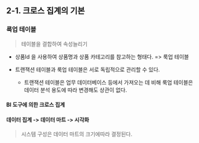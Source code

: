 ## 2-1. 크로스 집계의 기본



### 룩업 테이블

> 테이블을 결합하여 속성늘리기

* 상품Id 을 사용하여 상품명과 상품 카테고리를 참고하는 형태다. => 룩업 테이블

* 트랜잭션 테이블과 룩업 테이블은 서로 독립적으로 관리할 수 있다.
  * 트랜잭션 테이블은 업무 데이터베이스 등에서 가져오는 데 비해 룩업 테이블은 데이터 분석 용도에 따라 변경해도 상관이 없다.



#### BI 도구에 의한 크로스 집계



#### 데이터 집계 -> 데이터 마트 -> 시각화

> 시스템 구성은 데이터 마트의 크기에따라 결정된다.


